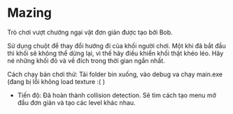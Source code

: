 # Mazing

Trò chơi vượt chướng ngại vật đơn giản được tạo bởi Bob.

Sử dụng chuột để thay đổi hướng đi của khối người chơi. Một khi đã bắt đầu thì khối sẽ không thể dừng lại, vì thế hãy điều khiển khối thật khéo léo.
Hãy né những khối đỏ và về đích trong thời gian ngắn nhất.

Cách chạy bản chơi thử: Tải folder bin xuống, vào debug va chạy main.exe (đang bị lỗi không load texture :( )

- Tiến độ: Đã hoàn thành collision detection. Sẽ tìm cách tạo menu mở đầu đơn giản và tạo các level khác nhau.
